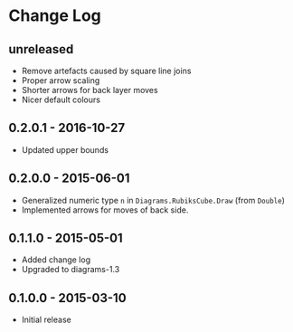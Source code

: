 # Change Log

## unreleased

- Remove artefacts caused by square line joins
- Proper arrow scaling
- Shorter arrows for back layer moves
- Nicer default colours

## 0.2.0.1 - 2016-10-27

- Updated upper bounds

## 0.2.0.0 - 2015-06-01

- Generalized numeric type `n` in `Diagrams.RubiksCube.Draw` (from `Double`)
- Implemented arrows for moves of back side.

## 0.1.1.0 - 2015-05-01

- Added change log
- Upgraded to diagrams-1.3

## 0.1.0.0 - 2015-03-10

- Initial release
